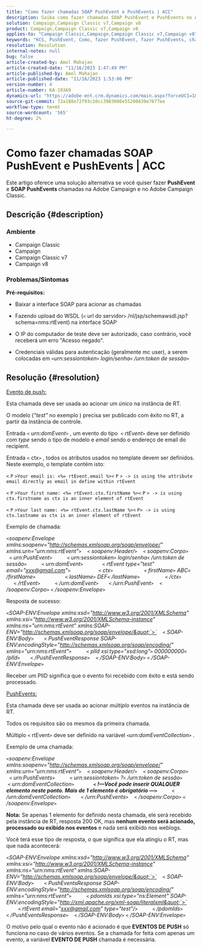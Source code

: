 ```yaml
---
title: "Como fazer chamadas SOAP PushEvent e PushEvents | ACC"
description: Saiba como fazer chamadas SOAP PushEvent e PushEvents no Adobe Campaign e no Adobe Campaign Classic.
solution: Campaign,Campaign Classic v7,Campaign v8
product: Campaign,Campaign Classic v7,Campaign v8
applies-to: "Campaign Classic,Campaign,Campaign Classic v7,Campaign v8"
keywords: "KCS, PushEvent, Como, fazer PushEvent, fazer PushEvents, chamadas SOAP, ACC, Adobe Campaign, Adobe Campaign Classic"
resolution: Resolution
internal-notes: null
bug: false
article-created-by: Amol Mahajan
article-created-date: "11/16/2023 1:47:49 PM"
article-published-by: Amol Mahajan
article-published-date: "11/16/2023 1:53:06 PM"
version-number: 4
article-number: KA-19369
dynamics-url: "https://adobe-ent.crm.dynamics.com/main.aspx?forceUCI=1&pagetype=entityrecord&etn=knowledgearticle&id=cfe729b7-8684-ee11-8179-6045bd0065b6"
source-git-commit: 72a188e72f93c10cc3983606e55200439e7677ee
workflow-type: tm+mt
source-wordcount: '565'
ht-degree: 2%

---
```


# Como fazer chamadas SOAP PushEvent e PushEvents | ACC


Este artigo oferece uma solução alternativa se você quiser fazer <b>PushEvent</b> e <b>SOAP PushEvents </b>chamadas na Adobe Campaign e no Adobe Campaign Classic.

## Descrição {#description}


### <b>Ambiente</b>

- Campaign Classic
- Campaign
- Campaign Classic v7
- Campaign v8




### <b>Problemas/Sintomas </b>

<b>Pré-requisitos:</b>

- Baixar a interface SOAP para acionar as chamadas

- Fazendo upload do WSDL (`<` url do servidor`>` /nl/jsp/schemawsdl.jsp?schema=nms:rtEvent) na interface SOAP

- O IP do computador de teste deve ser autorizado, caso contrário, você receberá um erro &quot;Acesso negado&quot;.

- Credenciais válidas para autenticação (geralmente mc user), a serem colocadas em *`<`urn:sessiontoken`>` login/senha`<` /urn:token de sessão`>`*




## Resolução {#resolution}


<u>Evento de push:</u>

Esta chamada deve ser usada ao acionar um *único* na instância de RT.

O modelo (*&quot;test&quot;* no exemplo ) precisa ser publicado com êxito no RT, a partir da instância de controle.

Entrada `<` *urn:domEvent*`>` , um evento do tipo  `<` *rtEvent*`>`  deve ser definido com *type* sendo o tipo de modelo e *email* sendo o endereço de email do recipient.

Entrada `<` ctx`>` , todos os atributos usados no template devem ser definidos. Neste exemplo, o template contém isto:

`<` `P` `>Your email is: <%= rtEvent.email %><` `P` `> -> is using the attribute email directly as email in define within rtEvent`

`<` `P` `>Your first name: <%= rtEvent.ctx.firstName %><` `P` `> -> is using ctx.firstname as ctx is an inner element of rtEvent`

`<` `P` `>Your last name: <%= rtEvent.ctx.lastName %><` `P> -> is using ctx.lastname as ctx is an inner element of rtEvent`

Exemplo de chamada:

*`<`soapenv:Envelope xmlns:soapenv=&quot;http://schemas.xmlsoap.org/soap/envelope/&quot; xmlns:urn=&quot;urn:nms:rtEvent&quot;`>`
   `<` soapenv:Header/`>`
   `<` soapenv:Corpo`>`
      `<` urn:PushEvent`>`
         `<` urn:sessiontoken`>` login/senha`<` /urn:token de sessão`>`
         `<` urn:domEvent`>`
            `<` rtEvent type=&quot;test&quot; email=&quot;xxx@gmail.com&quot;`>`  
                `<` ctx`>`
                    `<` firstName`>` ABC`<` /firstName`>`
                   `<` lastName`>` DEF`<` /lastName`>`
                `<` /ctx`>`
            `<` /rtEvent`>`
         `<` /urn:domEvent`>`
      `<` /urn:PushEvent`>`
   `<` /soapenv:Corpo`>`
`<` /soapenv:Envelope`>`*

Resposta de sucesso:

*`<`SOAP-ENV:Envelope xmlns:xsd=&quot;http://www.w3.org/2001/XMLSchema&quot; xmlns:xsi=&quot;http://www.w3.org/2001/XMLSchema-instance&quot; xmlns:ns=&quot;urn:nms:rtEvent&quot; xmlns:SOAP-ENV=&quot;http://schemas.xmlsoap.org/soap/envelope/&quot;`>`
   `<` SOAP-ENV:Body`>`
      `<` PushEventResponse SOAP-ENV:encodingStyle=&quot;http://schemas.xmlsoap.org/soap/encoding/&quot; xmlns=&quot;urn:nms:rtEvent&quot;`>`
         `<` plId xsi:type=&quot;xsd:long&quot;`>` 000000000`<` /plId`>`
      `<` /PushEventResponse`>`
   `<` /SOAP-ENV:Body`>`
`<` /SOAP-ENV:Envelope`>`*

Receber um PIID significa que o evento foi recebido com êxito e está sendo processado.



<u>PushEvents:</u>

Esta chamada deve ser usada ao acionar *múltiplo* eventos na instância de RT.

Todos os requisitos são os mesmos da primeira chamada.

Múltiplo `<` rtEvent`>`  deve ser definido na variável *`<`urn:domEventCollection`>` .*



Exemplo de uma chamada:

*`<`soapenv:Envelope xmlns:soapenv=&quot;http://schemas.xmlsoap.org/soap/envelope/&quot; xmlns:urn=&quot;urn:nms:rtEvent&quot;`>`
   `<` soapenv:Header/`>`
   `<` soapenv:Corpo`>`
      `<` urn:PushEvents`>`
         `<` urn:sessiontoken`>` ?`<` /urn:token de sessão`>`
         `<` urn:domEventCollection`>`
            <b>`<` !—Você pode inserir QUALQUER elemento neste ponto. Mais de 1 elemento é obrigatório —`>` </b>
         `<` /urn:domEventCollection`>`
      `<` /urn:PushEvents`>`
   `<` /soapenv:Corpo`>`
`<` /soapenv:Envelope`>`*

<b>Nota:</b> Se apenas 1 elemento for definido nesta chamada, ele será recebido pela instância de RT, resposta 200 OK, mas <b>nenhum evento será acionado, processado ou exibido nos eventos</b> e nada será exibido nos weblogs.

Você terá esse tipo de resposta, o que significa que ela atingiu o RT, mas que nada acontecerá:

*`<`SOAP-ENV:Envelope xmlns:xsd=&quot;http://www.w3.org/2001/XMLSchema&quot; xmlns:xsi=&quot;http://www.w3.org/2001/XMLSchema-instance&quot; xmlns:ns=&quot;urn:nms:rtEvent&quot; xmlns:SOAP-ENV=&quot;http://schemas.xmlsoap.org/soap/envelope/&quot;`>`
   `<` SOAP-ENV:Body`>`
      `<` PushEventsResponse SOAP-ENV:encodingStyle=&quot;http://schemas.xmlsoap.org/soap/encoding/&quot; xmlns=&quot;urn:nms:rtEvent&quot;`>`
         `<` pdomIds xsi:type=&quot;ns:Element&quot; SOAP-ENV:encodingStyle=&quot;http://xml.apache.org/xml-soap/literalxml&quot;`>`
            `<` rtEvent email=&quot;xxx@gmail.com&quot; type=&quot;test&quot;/`>`
         `<` /pdomIds`>`
      `<` /PushEventsResponse`>`
   `<` /SOAP-ENV:Body`>`
`<` /SOAP-ENV:Envelope`>`*

O motivo pelo qual o evento não é acionado é que <b>EVENTOS DE PUSH</b> só funciona no caso de vários eventos. Se a chamada for feita com apenas um evento, a variável <b>EVENTO DE PUSH</b> chamada é necessária.
